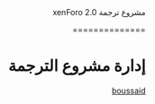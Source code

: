 <!DOCTYPE HTML>
<html lang="ar" dir="rtl">
<head>
<meta http-equiv="Content-Type" content="text/html; charset=utf-8">
</head>
<body>
مشروع ترجمة xenForo 2.0

==============

إدارة مشروع الترجمة
==============


<a href="https://github.com/boussaid">boussaid</a>
</body>
</html>